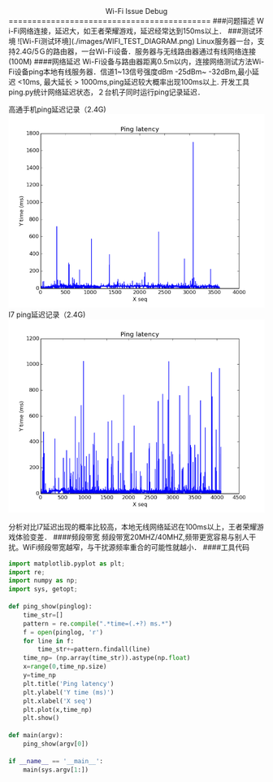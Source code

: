 <center> Wi-Fi Issue Debug</center>
===========================================
###问题描述
Ｗi-Fi网络连接，延迟大，如王者荣耀游戏，延迟经常达到150ms以上．
###测试环境
![Ｗi-Fi测试环境](./images/WIFI_TEST_DIAGRAM.png)
Linux服务器一台，支持2.4G/5Ｇ的路由器，一台Ｗi-Fi设备．服务器与无线路由器通过有线网络连接(100M)
####网络延迟
Wi-Fi设备与路由器距离0.5m以内，连接网络测试方法Wi-Fi设备ping本地有线服务器．信道1~13信号强度dBm -25dBm~ -32dBm,最小延迟 <10ms, 最大延长 > 1000ms,ping延迟较大概率出现100ms以上.
开发工具ping.py统计网络延迟状态，２台机子同时运行ping记录延迟．

高通手机ping延迟记录（2.4G)
![高通手机ping延迟](./images/PING_QUAL.png)
I7 ping延迟记录（2.4G)
![I7 ping延迟](./images/PING_MTK.png)

分析对比I7延迟出现的概率比较高，本地无线网络延迟在100ms以上，王者荣耀游戏体验变差．
####频段带宽
频段带宽20MHZ/40MHZ,频带更宽容易与别人干扰。WiFi频段带宽越窄，与干扰源频率重合的可能性就越小．
####工具代码
~~~python
import matplotlib.pyplot as plt;
import re;
import numpy as np;
import sys, getopt;

def ping_show(pinglog):
	time_str=[]
	pattern = re.compile(".*time=(.+?) ms.*")
	f = open(pinglog, 'r')
	for line in f:
		time_str+=pattern.findall(line)
	time_np= (np.array(time_str)).astype(np.float)
	x=range(0,time_np.size)
	y=time_np
	plt.title('Ping latency')
	plt.ylabel('Y time (ms)')
	plt.xlabel('X seq')
	plt.plot(x,time_np)
	plt.show()

def main(argv):
	ping_show(argv[0])

if __name__ == '__main__':
	main(sys.argv[1:])

~~~